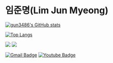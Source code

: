 # 임준명(Lim Jun Myeong)



[![gun3486's GitHub stats](https://github-readme-stats.vercel.app/api?username=gun3486)](https://github.com/gun3486/github-readme-stats)

[![Top Langs](https://github-readme-stats.vercel.app/api/top-langs/?username=gun3486&langs_count=4)](https://github.com/gun3486/github-readme-stats)

<p>
<img src="https://img.shields.io/badge/Swift-FA7343?style=flat-square&logo=Swift&logoColor=white"/>
  <img src="https://img.shields.io/badge/Python-3766AB?style=flat-square&logo=Python&logoColor=white"/>
</p>

[![Gmail Badge](https://img.shields.io/badge/Gmail-d14836?style=flat-square&logo=Gmail&logoColor=white&link=mailto:gun3486@gmail.com)](mailto:gun3486@gmail.com)
[![Youtube Badge](https://img.shields.io/badge/Youtube-ff0000?style=flat-square&logo=youtube&link=https://https://www.youtube.com/channel/UCXtZl_ebFmAMDECcMSICp-g?view_as=subscriber)](https://www.youtube.com/channel/UCqwZUbteQhDByu8OrMP_xSg)

